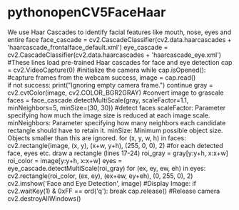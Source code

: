 # pythonopenCV5FaceHaar
We use Haar Cascades to identify facial features like mouth, nose, eyes  and entire face
face_cascade = cv2.CascadeClassifier(cv2.data.haarcascades + 'haarcascade_frontalface_default.xml')
eye_cascade = cv2.CascadeClassifier(cv2.data.haarcascades + 'haarcascade_eye.xml')
#These lines load pre-trained Haar cascades for face and eye detection
cap = cv2.VideoCapture(0)                              #initialize the camera
while cap.isOpened():                                  #capture frames from the webcam
    success, image = cap.read()        
    if not success:
        print("Ignoring empty camera frame.")
        continue
gray = cv2.cvtColor(image, cv2.COLOR_BGR2GRAY)          #convert image to grascale
faces = face_cascade.detectMultiScale(gray, scaleFactor=1.1, minNeighbors=5, minSize=(30, 30))    #detect faces
scaleFactor: Parameter specifying how much the image size is reduced at each image scale.
minNeighbors: Parameter specifying how many neighbors each candidate rectangle should have to retain it.
minSize: Minimum possible object size. Objects smaller than this are ignored.
for (x, y, w, h) in faces:
    cv2.rectangle(image, (x, y), (x+w, y+h), (255, 0, 0), 2)       #for each detected face, eyes etc. draw a rectangle (lines 17-24)
    roi_gray = gray[y:y+h, x:x+w]
    roi_color = image[y:y+h, x:x+w]
    eyes = eye_cascade.detectMultiScale(roi_gray)
    for (ex, ey, ew, eh) in eyes:
        cv2.rectangle(roi_color, (ex, ey), (ex+ew, ey+eh), (0, 255, 0), 2)
        cv2.imshow('Face and Eye Detection', image)                                 #Display Image:
if cv2.waitKey(1) & 0xFF == ord('q'):
            break
cap.release()                                                          #Release camera
cv2.destroyAllWindows()
        
